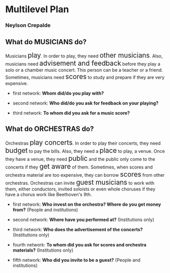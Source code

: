 # Multilevel Plan
### Neylson Crepalde

## What do MUSICIANS do?

Musicians <span style="font-size: 150%">play</span>. In order to play, they need <span style="font-size: 150%">other musicians</span>. Also, musicians need <span style="font-size: 150%">advisement and feedback</span> before they play a solo or a chamber music concert. This person can be a teacher or a friend. Sometimes, musicians need <span style="font-size: 150%">scores</span> to study and prepare if they are very expensive.


- first network: **Whom did/do you play with?**

- second network: **Who did/do you ask for feedback on your playing?**

- third network: **To whom did you ask for a music score?**


## What do ORCHESTRAS do?

Orchestras <span style="font-size: 150%">play concerts</span>. In order to play their concerts, they need <span style="font-size: 150%">budget</span> to pay the bills. Also, they need a <span style="font-size: 150%">place</span> to play, a venue. Once they have a venue, they need <span style="font-size: 150%">public</span> and the public only come to the concerts if they <span style="font-size: 150%">get aware</span> of them. Sometimes, when scores and orchestra material are too expensive, they can borrow <span style="font-size: 150%">scores</span> from other orchestras. Orchestras can invite <span style="font-size: 150%">guest musicians</span> to work with them, either conductors, invited soloists or even whole choruses if they have a chorus work like Beethoven's 9th. 

- first network: **Who invest on the orchestra? Where do you get money from?** (People and institutions)

- second network: **Where have you performed at?** (Institutions only)

- third network: **Who does the advertisement of the concerts?** (Institutions only)

- fourth network: **To whom did you ask for scores and orchestra materials?** (Institutions only)

- fifth network: **Who did you invite to be a guest?** (People and institutions)
